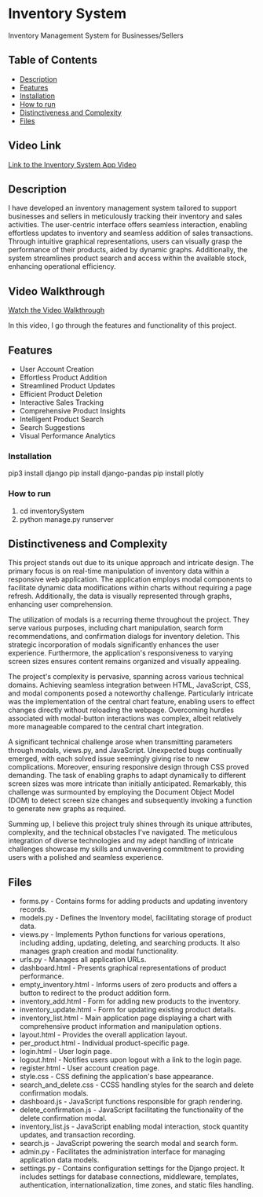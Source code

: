 # Inventory System
Inventory Management System for Businesses/Sellers


## Table of Contents
- [Description](#Description)
- [Features](#Features)
- [Installation](#Installation)
- [How to run](#How-to-run)
- [Distinctiveness and Complexity](#Distinctiveness-and-Complexity)
- [Files](#Files)

## Video Link
[Link to the Inventory System App Video](https://youtu.be/9AFGgIo1nNA)

## Description
I have developed an inventory management system tailored to support businesses and sellers in meticulously tracking their inventory and sales activities. The user-centric interface offers seamless interaction, enabling effortless updates to inventory and seamless addition of sales transactions. Through intuitive graphical representations, users can visually grasp the performance of their products, aided by dynamic graphs. Additionally, the system streamlines product search and access within the available stock, enhancing operational efficiency.


## Video Walkthrough
[Watch the Video Walkthrough](https://youtu.be/9AFGgIo1nNA)

In this video, I go through the features and functionality of this project.


## Features
- User Account Creation
- Effortless Product Addition
- Streamlined Product Updates
- Efficient Product Deletion
- Interactive Sales Tracking
- Comprehensive Product Insights
- Intelligent Product Search
- Search Suggestions
- Visual Performance Analytics

### Installation
pip3 install django
pip install django-pandas
pip install plotly


### How to run
1. cd inventorySystem
2. python manage.py runserver

## Distinctiveness and Complexity
This project stands out due to its unique approach and intricate design. The primary focus is on real-time manipulation of inventory data within a responsive web application. The application employs modal components to facilitate dynamic data modifications within charts without requiring a page refresh. Additionally, the data is visually represented through graphs, enhancing user comprehension.

The utilization of modals is a recurring theme throughout the project. They serve various purposes, including chart manipulation, search form recommendations, and confirmation dialogs for inventory deletion. This strategic incorporation of modals significantly enhances the user experience. Furthermore, the application's responsiveness to varying screen sizes ensures content remains organized and visually appealing.

The project's complexity is pervasive, spanning across various technical domains. Achieving seamless integration between HTML, JavaScript, CSS, and modal components posed a noteworthy challenge. Particularly intricate was the implementation of the central chart feature, enabling users to effect changes directly without reloading the webpage. Overcoming hurdles associated with modal-button interactions was complex, albeit relatively more manageable compared to the central chart integration.

A significant technical challenge arose when transmitting parameters through modals, views.py, and JavaScript. Unexpected bugs continually emerged, with each solved issue seemingly giving rise to new complications. Moreover, ensuring responsive design through CSS proved demanding. The task of enabling graphs to adapt dynamically to different screen sizes was more intricate than initially anticipated. Remarkably, this challenge was surmounted by employing the Document Object Model (DOM) to detect screen size changes and subsequently invoking a function to generate new graphs as required.

Summing up, I believe this project truly shines through its unique attributes, complexity, and the technical obstacles I've navigated. The meticulous integration of diverse technologies and my adept handling of intricate challenges showcase my skills and unwavering commitment to providing users with a polished and seamless experience.


## Files
- forms.py - Contains forms for adding products and updating inventory records.
- models.py - Defines the Inventory model, facilitating storage of product data.
- views.py - Implements Python functions for various operations, including adding, updating, deleting, and searching products. It also manages graph creation and modal functionality.
- urls.py -  Manages all application URLs.
- dashboard.html - Presents graphical representations of product performance.
- empty_inventory.html - Informs users of zero products and offers a button to redirect to the product addition form.
- inventory_add.html -  Form for adding new products to the inventory.
- inventory_update.html - Form for updating existing product details.
- inventory_list.html - Main application page displaying a chart with comprehensive product information and manipulation options.
- layout.html - Provides the overall application layout.
- per_product.html - Individual product-specific page.
- login.html - User login page.
- logout.html - Notifies users upon logout with a link to the login page.
- register.html - User account creation page.
- style.css - CSS defining the application's base appearance.
- search_and_delete.css - CCSS handling styles for the search and delete confirmation modals.
- dashboard.js - JavaScript functions responsible for graph rendering.
- delete_confirmation.js - JavaScript facilitating the functionality of the delete confirmation modal.
- inventory_list.js - JavaScript enabling modal interaction, stock quantity updates, and transaction recording.
- search.js - JavaScript powering the search modal and search form.
- admin.py - Facilitates the administration interface for managing application data models.
- settings.py - Contains configuration settings for the Django project. It includes settings for database connections, middleware, templates, authentication, internationalization, time zones, and static files handling.
